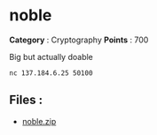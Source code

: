 # noble

**Category** : Cryptography
**Points** : 700

Big but actually doable

`nc 137.184.6.25 50100`

## Files : 
 - [noble.zip](./noble.zip)


